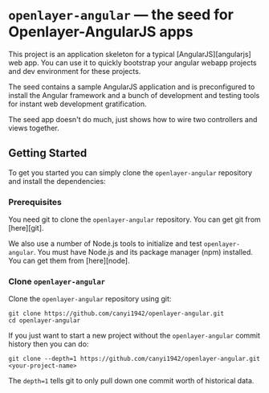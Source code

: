 # `openlayer-angular` — the seed for Openlayer-AngularJS apps

This project is an application skeleton for a typical [AngularJS][angularjs] web app. You can use it
to quickly bootstrap your angular webapp projects and dev environment for these projects.

The seed contains a sample AngularJS application and is preconfigured to install the Angular
framework and a bunch of development and testing tools for instant web development gratification.

The seed app doesn't do much, just shows how to wire two controllers and views together.


## Getting Started

To get you started you can simply clone the `openlayer-angular` repository and install the dependencies:

### Prerequisites

You need git to clone the `openlayer-angular` repository. You can get git from [here][git].

We also use a number of Node.js tools to initialize and test `openlayer-angular`. You must have Node.js
and its package manager (npm) installed. You can get them from [here][node].

### Clone `openlayer-angular`

Clone the `openlayer-angular` repository using git:

```
git clone https://github.com/canyi1942/openlayer-angular.git
cd openlayer-angular
```

If you just want to start a new project without the `openlayer-angular` commit history then you can do:

```
git clone --depth=1 https://github.com/canyi1942/openlayer-angular.git <your-project-name>
```

The `depth=1` tells git to only pull down one commit worth of historical data.


